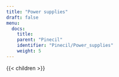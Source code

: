 ```yaml
---
title: "Power supplies"
draft: false
menu:
  docs:
    title:
    parent: "Pinecil"
    identifier: "Pinecil/Power_supplies"
    weight: 5
---
```


{{< children >}}
